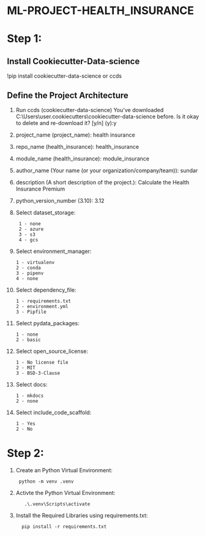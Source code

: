 # ML-PROJECT-HEALTH_INSURANCE
# Step 1:
## Install Cookiecutter-Data-science
!pip install cookiecutter-data-science or ccds
## Define the Project Architecture
1. Run ccds (cookiecutter-data-science)
    You've downloaded C:\Users\user\.cookiecutters\cookiecutter-data-science before. Is it okay to delete and re-download it? [y/n] (y):y
2. project_name (project_name): health insurance
3. repo_name (health_insurance): health_insurance
4. module_name (health_insurance): module_insurance
5. author_name (Your name (or your organization/company/team)): sundar
6. description (A short description of the project.): Calculate the Health Insurance Premium
7. python_version_number (3.10): 3.12
8. Select dataset_storage:
   
        1 - none
        2 - azure
        3 - s3
        4 - gcs
    
10. Select environment_manager:
    
        1 - virtualenv        
        2 - conda
        3 - pipenv
        4 - none
    
11. Select dependency_file:
    
        1 - requirements.txt
        2 - environment.yml
        3 - Pipfile
    
12. Select pydata_packages:
    
        1 - none
        2 - basic
    
14. Select open_source_license:
    
        1 - No license file
        2 - MIT
        3 - BSD-3-Clause
    
16. Select docs:
    
        1 - mkdocs
        2 - none
   
18. Select include_code_scaffold:
    
        1 - Yes
        2 - No
    

# Step 2:
 1.  Create an Python Virtual Environment:
    
          python -m venv .venv
 2. Activte the Python Virtual Environment:
    
           .\.venv\Scripts\activate
 3. Install the Required Libraries using requirements.txt:

          pip install -r requirements.txt
  
    
